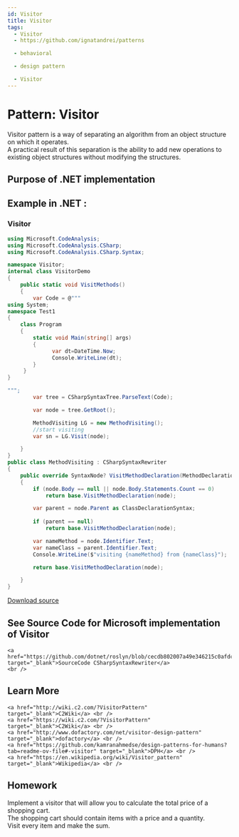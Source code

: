 ```yaml
---
id: Visitor
title: Visitor
tags:
  - Visitor
  - https://github.com/ignatandrei/patterns

  - behavioral

  - design pattern

  - Visitor
---
```


# Pattern:  Visitor
<!-- id : 12 -->
Visitor pattern is a way of separating an algorithm from an object structure on which it operates.    <br />
A practical result of this separation is the ability to add new operations to existing object structures without modifying the structures.    <br />

## Purpose of .NET implementation


## Example in .NET : 


###  Visitor
```csharp showLineNumbers title="Visitor example for Pattern Visitor"
using Microsoft.CodeAnalysis;
using Microsoft.CodeAnalysis.CSharp;
using Microsoft.CodeAnalysis.CSharp.Syntax;

namespace Visitor;
internal class VisitorDemo
{
    public static void VisitMethods()
    {
        var Code = @"""
using System;
namespace Test1
{
    class Program
    {
        static void Main(string[] args)
        {
              var dt=DateTime.Now;
			  Console.WriteLine(dt);
        }
     }
}

""";
        var tree = CSharpSyntaxTree.ParseText(Code);

        var node = tree.GetRoot();

        MethodVisiting LG = new MethodVisiting();
        //start visiting
        var sn = LG.Visit(node);

    }
}
public class MethodVisiting : CSharpSyntaxRewriter
{
    public override SyntaxNode? VisitMethodDeclaration(MethodDeclarationSyntax node)
    {
        if (node.Body == null || node.Body.Statements.Count == 0)
            return base.VisitMethodDeclaration(node);

        var parent = node.Parent as ClassDeclarationSyntax;
        
        if (parent == null)
            return base.VisitMethodDeclaration(node);

        var nameMethod = node.Identifier.Text;
        var nameClass = parent.Identifier.Text;
        Console.WriteLine($"visiting {nameMethod} from {nameClass}");

        return base.VisitMethodDeclaration(node);

    }
}
```


[Download source](/zipSourceCodes/visitor.zip)



## See Source Code for Microsoft implementation of Visitor

    <a href="https://github.com/dotnet/roslyn/blob/cecdb802007a49e346215c0afdce354d6c111112/src/Compilers/CSharp/Portable/Syntax/CSharpSyntaxRewriter.cs#L17" target="_blank">SourceCode CSharpSyntaxRewriter</a>
    <br />


## Learn More

    <a href="http://wiki.c2.com/?VisitorPattern" target="_blank">C2Wiki</a> <br />
    <a href="https://wiki.c2.com/?VisitorPattern" target="_blank">C2Wiki</a> <br />
    <a href="http://www.dofactory.com/net/visitor-design-pattern" target="_blank">dofactory</a> <br />
    <a href="https://github.com/kamranahmedse/design-patterns-for-humans?tab=readme-ov-file#-visitor" target="_blank">DPH</a> <br />
    <a href="https://en.wikipedia.org/wiki/Visitor_pattern" target="_blank">Wikipedia</a> <br />


## Homework


Implement a visitor that will allow you to calculate the total price of a shopping cart.    <br />
The shopping cart should contain items with a price and a quantity.    <br />
Visit every item and make the sum.    <br />


